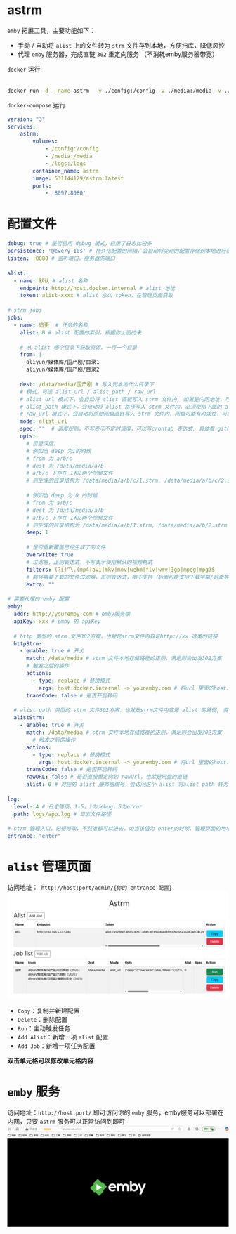 # astrm
`emby` 拓展工具，主要功能如下：
-  手动 / 自动将 `alist` 上的文件转为 `strm` 文件存到本地，方便扫库，降低风控 
-  代理 `emby` 服务器，完成直链 `302` 重定向服务 （不消耗emby服务器带宽）

`docker` 运行
```bash

docker run -d --name astrm  -v ./config:/config -v ./media:/media -v ./logs:/logs 531144129/astrm -p 8097:8080
```

`docker-compose` 运行
```yaml
version: "3"
services:
    astrm:
        volumes:
            - /config:/config
            - /media:/media
            - /logs:/logs
        container_name: astrm
        image: 531144129/astrm:latest
        ports:
            - '8097:8080'
```

# 配置文件
```yaml
debug: true # 是否启用 debug 模式，启用了日志比较多
persistence: '@every 10s' # 持久化配置的间隔，会自动将变动的配置存储到本地进行覆盖，可以直接写cron表达式, 具体看 github.com/robfig/cron
listen: :8080 # 监听端口，服务器的端口

alist:
  - name: 默认 # alist 名称
    endpoint: http://host.docker.internal # alist 地址
    token: alist-xxxx # alist 永久 token，在管理页面获取

# strm jobs
jobs:
  - name: 追更  # 任务的名称
    alist: 0 # alist 配置的索引，根据你上面的来
    
    # 从 alist 哪个目录下获取资源，一行一个目录
    from: |- 
      aliyun/媒体库/国产剧/目录1
      aliyun/媒体库/国产剧/目录2
      
    dest: /data/media/国产剧 # 写入到本地什么目录下
    # 模式，可选 alist_url / alist_path / raw_url
    # alist_url 模式下，会自动将 alist 直链写入 strm 文件内, 如果是内网地址，可以使用下面的 httpStrm 配置
    # alist_path 模式下，会自动将 alist 路径写入 strm 文件内，必须使用下面的 alistStrm 配置
    # raw_url 模式下，会自动将原始网盘直链写入 strm 文件内，网盘可能有时效性，可能会过期
    mode: alist_url 
    spec: ""  # 调度规则，不写表示不定时调度，可以写crontab 表达式, 具体看 github.com/robfig/cron
    opts:
      # 目录深度，
      # 例如当 deep 为1的时候
      # from 为 a/b/c 
      # dest 为 /data/media/a/b
      # a/b/c 下存在 1和2两个视频文件
      # 则生成的目录结构为 /data/media/a/b/c/1.strm, /data/media/a/b/c/2.strm

      # 例如当 deep 为 0 的时候
      # from 为 a/b/c 
      # dest 为 /data/media/a/b
      # a/b/c 下存在 1和2两个视频文件
      # 则生成的目录结构为 /data/media/a/b/1.strm, /data/media/a/b/2.strm
      deep: 1 
      
      # 是否重新覆盖已经生成了的文件
      overwrite: true
      # 过滤器，正则表达式，不写表示使用默认的视频格式
      filters: (?i)^\.(mp4|avi|mkv|mov|webm|flv|wmv|3gp|mpeg|mpg)$
      # 额外需要下载的文件过滤器，正则表达式，咱不支持（后面可能支持下载字幕/封面等）
      extra: ""

# 需要代理的 emby 配置
emby:
  addr: http://youremby.com # emby服务端
  apiKey: xxx # emby 的 apiKey
  
  # http 类型的 strm 文件302方案，也就是strm文件内容是http://xx 这类的链接
  httpStrm:
    - enable: true # 开关
      match: /data/media # strm 文件本地存储路径的正则，满足则会出发302方案
      # 触发之后的操作
      actions:
        - type: replace # 替换模式
          args: host.docker.internal -> youremby.com # 将url 里面的host.docker.internal替换为youremby.com
      transCode: false # 是否开启转码
  
  # alist path 类型的 strm 文件302方案，也就是strm文件内容是 alist 的路径, 类似 /aliyun/xxx
  alistStrm:
    - enable: true # 开关
      match: /data/media # strm 文件本地存储路径的正则，满足则会出发302方案
        # 触发之后的操作
      actions:
        - type: replace # 替换模式
          args: host.docker.internal -> youremby.com # 将url 里面的host.docker.internal替换为youremby.com
      transCode: false # 是否开启转码
      rawURL: false # 是否直接重定向到 rawUrl，也就是网盘的直链
      alist: 0 # 对应的 alist 服务器编号，会访问这个 alist 将alist path 转为直链

log:
  level: 4 # 日志等级，1-5，1为debug，5为error
  path: logs/app.log # 日志文件路径

# strm 管理入口，记得修改，不然谁都可以进去，如当该值为 enter的时候，管理页面的地址就是 http://host:port/admin/enter
entrance: "enter" 


```

# `alist` 管理页面
访问地址：` http://host:port/admin/{你的 entrance 配置}`
![img.png](web/static/img.png)
- `Copy`：复制并新建配置
- `Delete`：删除配置
- `Run`：主动触发任务
- `Add Alist`：新增一项 `alist` 配置
- `Add Job`：新增一项任务配置

**双击单元格可以修改单元格内容**

# `emby` 服务
访问地址：`http://host:port/` 即可访问你的 `emby` 服务，emby服务可以部署在内网，只要 `astrm` 服务可以正常访问到即可
![img_1.png](web/static/img_1.png)